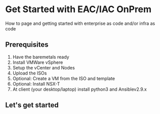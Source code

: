 # Get Started with EAC/IAC OnPrem
  How to page and getting started with enterprise as code and/or infra as code

## Prerequisites
  1. Have the baremetals ready
  2. Install VMWare vSphere
  3. Setup the vCenter and Nodes
  4. Upload the ISOs
  5. Optional: Create a VM from the ISO and template
  6. Optional: Install NSX-T
  7. At client (your desktop/laptop) install python3 and Ansiblev2.9.x
## Let's get started

